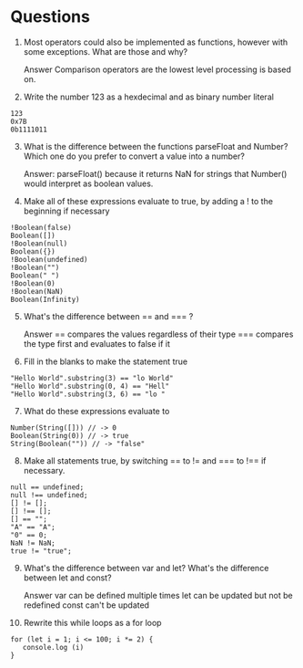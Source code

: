 # Questions

1. Most operators could also be implemented as functions, however with some exceptions. What are those and why?

   Answer
   Comparison operators are the lowest level processing is based on.

2. Write the number 123 as a hexdecimal and as binary number literal
```
123
0x7B
0b1111011
```

3. What is the difference between the functions parseFloat and Number? Which one do you prefer to convert a value into a number?

   Answer:
   parseFloat() because it returns NaN for strings that Number() would interpret as boolean values.

4. Make all of these expressions evaluate to true, by adding a ! to the beginning if necessary
```
!Boolean(false)
Boolean([])
!Boolean(null)
Boolean({})
!Boolean(undefined)
!Boolean("")
Boolean(" ")
!Boolean(0)
!Boolean(NaN)
Boolean(Infinity)
```

5. What's the difference between == and === ?

   Answer
   == compares the values regardless of their type
   === compares the type first and evaluates to false if it

6. Fill in the blanks to make the statement true

```
"Hello World".substring(3) == "lo World"
"Hello World".substring(0, 4) == "Hell"
"Hello World".substring(3, 6) == "lo "
```

7. What do these expressions evaluate to

```
Number(String([])) // -> 0
Boolean(String(0)) // -> true
String(Boolean("")) // -> "false"
```

8. Make all statements true, by switching == to != and === to !== if necessary.

```
null == undefined;
null !== undefined;
[] != [];
[] !== [];
[] == "";
"A" == "A";
"0" == 0;
NaN != NaN;
true != "true";
```

9. What's the difference between var and let? What's the difference between let and const?

   Answer
   var can be defined multiple times
   let can be updated but not be redefined
   const can't be updated

10. Rewrite this while loops as a for loop

```
for (let i = 1; i <= 100; i *= 2) {
   console.log (i)
}
```
